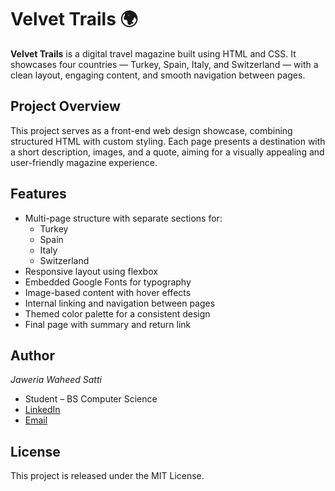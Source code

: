 # Velvet Trails 🌍

**Velvet Trails** is a digital travel magazine built using HTML and CSS. It showcases four countries — Turkey, Spain, Italy, and Switzerland — with a clean layout, engaging content, and smooth navigation between pages.

## Project Overview

This project serves as a front-end web design showcase, combining structured HTML with custom styling. Each page presents a destination with a short description, images, and a quote, aiming for a visually appealing and user-friendly magazine experience.

## Features

- Multi-page structure with separate sections for:
  - Turkey
  - Spain
  - Italy
  - Switzerland
- Responsive layout using flexbox
- Embedded Google Fonts for typography
- Image-based content with hover effects
- Internal linking and navigation between pages
- Themed color palette for a consistent design
- Final page with summary and return link

## Author

*Jaweria Waheed Satti*

- Student – BS Computer Science
- [LinkedIn](https://www.linkedin.com/in/jaweriasatti19)  
- [Email](mailto:jaweriasatti19@gmail.com)

##  License

This project is released under the MIT License.
